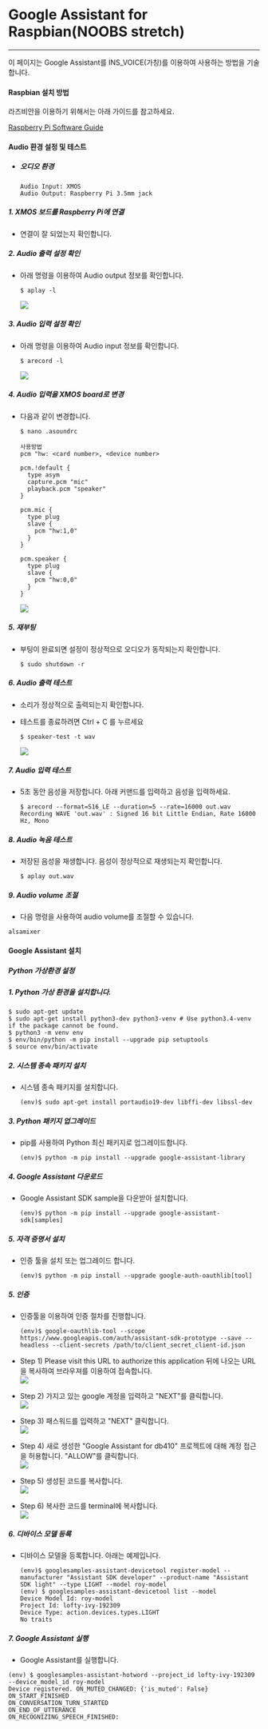 # Google Assistant for Raspbian\(NOOBS stretch\)

---

이 페이지는 Google Assistant를 INS\_VOICE\(가칭\)를 이용하여 사용하는 방법을 기술합니다.

#### Raspbian 설치 방법

라즈비안을 이용하기 위해서는 아래 가이드를 참고하세요.

[Raspberry Pi Software Guide](https://www.raspberrypi.org/learning/software-guide/)

#### Audio 환경 설정 및 테스트

* ##### 오디오 환경

  ```
  Audio Input: XMOS  
  Audio Output: Raspberry Pi 3.5mm jack
  ```

##### 1. XMOS 보드를 Raspberry Pi에 연결

* 연결이 잘 되었는지 확인합니다.

##### 2. Audio 출력 설정 확인

* 아래 명령을 이용하여 Audio output 정보를 확인합니다.

  ```
  $ aplay -l
  ```

  ![](/assets/raspbian_audio_step_1.jpg)

##### 3. Audio 입력 설정 확인

* 아래 명령을 이용하여 Audio input 정보를 확인합니다.

  ```
  $ arecord -l
  ```

  ![](/assets/raspbian_audio_step_2.jpg)

##### 4. Audio 입력을 XMOS board로 변경

* 다음과 같이 변경합니다.

  ```
  $ nano .asoundrc

  사용방법
  pcm "hw: <card number>, <device number>

  pcm.!default {
    type asym
    capture.pcm "mic"
    playback.pcm "speaker"
  }

  pcm.mic {
    type plug
    slave {
      pcm "hw:1,0"
    }
  }

  pcm.speaker {
    type plug
    slave {
      pcm "hw:0,0"
    }
  }
  ```

  ![](/assets/raspbian_audio_step_3.jpg)

##### 5. 재부팅

* 부팅이 완료되면 설정이 정상적으로 오디오가 동작되는지 확인합니다.
  ```
  $ sudo shutdown -r
  ```

##### 6. Audio 출력 테스트

* 소리가 정상적으로 출력되는지 확인합니다.
* 테스트를 종료하려면 Ctrl + C 를 누르세요

  ```
  $ speaker-test -t wav
  ```

  ![](/assets/raspbian_audio_step_4.jpg)

##### 7. Audio 입력 테스트

* 5초 동안 음성을 저장합니다. 아래 커맨드를 입력하고 음성을 입력하세요.

  ```
  $ arecord --format=S16_LE --duration=5 --rate=16000 out.wav
  Recording WAVE 'out.wav' : Signed 16 bit Little Endian, Rate 16000 Hz, Mono
  ```

##### 8. Audio 녹음 테스트

* 저장된 음성을 재생합니다. 음성이 정상적으로 재생되는지 확인합니다.
  ```
  $ aplay out.wav
  ```
  
##### 9. Audio volume 조절
* 다음 명령을 사용하여 audio volume를 조절할 수 있습니다.
```
alsamixer
```

#### Google Assistant 설치

##### Python 가상환경 설정

##### 1. Python 가상 환경을 설치합니다.

```
$ sudo apt-get update
$ sudo apt-get install python3-dev python3-venv # Use python3.4-venv if the package cannot be found.
$ python3 -m venv env
$ env/bin/python -m pip install --upgrade pip setuptools
$ source env/bin/activate
```

##### 2. 시스템 종속 패키지 설치

* 시스템 종속 패키지를 설치합니다.
  ```
  (env)$ sudo apt-get install portaudio19-dev libffi-dev libssl-dev
  ```

##### 3. Python 패키지 업그레이드

* pip를 사용하여 Python 최신 패키지로 업그레이드합니다.
  ```
  (env)$ python -m pip install --upgrade google-assistant-library
  ```

##### 4. Google Assistant 다운로드

* Google Assistant SDK sample을 다운받아 설치합니다.
  ```
  (env)$ python -m pip install --upgrade google-assistant-sdk[samples]
  ```

##### 5. 자격 증명서 설치

* 인증 툴을 설치 또는 업그레이드 합니다.
  ```
  (env)$ python -m pip install --upgrade google-auth-oauthlib[tool]
  ```

##### 5. 인증

* 인증툴을 이용하여 인증 절차를 진행합니다.

  ```
  (env)$ google-oauthlib-tool --scope https://www.googleapis.com/auth/assistant-sdk-prototype --save --headless --client-secrets /path/to/client_secret_client-id.json
  ```

* Step 1\) Please visit this URL to authorize this application 뒤에 나오는 URL을 복사하여 브라우져를 이용하여 접속합니다.  
  ![](/assets/rpi3_raspbian_google_assistant_step_1.jpg)

* Step 2\) 가지고 있는 google 계정을 입력하고 "NEXT"를 클릭합니다.  
  ![](/assets/dragonBoard_google_assistant_step_2.png)

* Step 3\) 패스워드를 입력하고 "NEXT" 클릭합니다.  
  ![](/assets/dragonBoard_google_assistant_step_3.png)

* Step 4\) 새로 생성한 "Google Assistant for db410" 프로젝트에 대해 계정 접근을 허용합니다. "ALLOW"를 클릭합니다.  
  ![](/assets/dragonBoard_google_assistant_step_4.png)

* Step 5\) 생성된 코드를 복사합니다.  
  ![](/assets/dragonBoard_google_assistant_step_5.png)

* Step 6\) 복사한 코드를 terminal에 복사합니다.  
  ![](/assets/rpi3_raspbian_google_assistant_step_2.jpg)

##### 6. 디바이스 모델 등록

* 디바이스 모델을 등록합니다. 아래는 예제입니다.
  ```
  (env)$ googlesamples-assistant-devicetool register-model --manufacturer "Assistant SDK developer" --product-name "Assistant SDK light" --type LIGHT --model roy-model
  (env) $ googlesamples-assistant-devicetool list --model 
  Device Model Id: roy-model 
  Project Id: lofty-ivy-192309 
  Device Type: action.devices.types.LIGHT 
  No traits
  ```

##### 7. Google Assistant 실행

* Google Assistant를 실행합니다.
```
(env) $ googlesamples-assistant-hotword --project_id lofty-ivy-192309 --device_model_id roy-model
Device registered. ON_MUTED_CHANGED: {'is_muted': False} 
ON_START_FINISHED
ON_CONVERSATION_TURN_STARTED 
ON_END_OF_UTTERANCE 
ON_RECOGNIZING_SPEECH_FINISHED:
```




